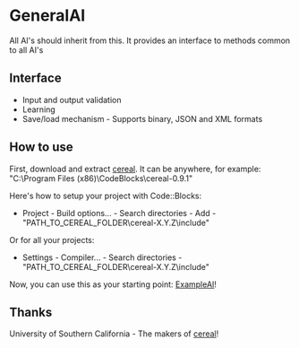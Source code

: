 GeneralAI
=========

All AI's should inherit from this. It provides an interface to methods common to all AI's

Interface
---------
- Input and output validation
- Learning
- Save/load mechanism - Supports binary, JSON and XML formats

How to use
----------
First, download and extract [cereal](https://github.com/USCiLab/cereal "C++11 Serialization library by University of Southern California"). It can be anywhere, for example: "C:\Program Files (x86)\CodeBlocks\cereal-0.9.1"

Here's how to setup your project with Code::Blocks:
- Project - Build options... - Search directories - Add - "PATH_TO_CEREAL_FOLDER\cereal-X.Y.Z\include"

Or for all your projects: 
- Settings - Compiler... - Search directories - "PATH_TO_CEREAL_FOLDER\cereal-X.Y.Z\include"

Now, you can use this as your starting point: [ExampleAI](./ExampleAI "Minimalistic code for subclasses of GeneralAI")!


Thanks
------
University of Southern California - The makers of [cereal](https://github.com/USCiLab/cereal "C++11 Serialization library by University of Southern California")!
